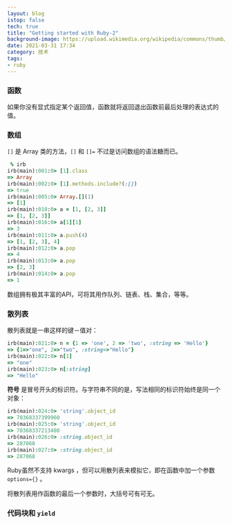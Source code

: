 ```yaml
---
layout: blog
istop: false
tech: true
title: "Getting started with Ruby-2"
background-image: https://upload.wikimedia.org/wikipedia/commons/thumb/7/73/Ruby_logo.svg/1200px-Ruby_logo.svg.png
date: 2021-03-31 17:34
category: 技术
tags:
- ruby
---
```


### 函数

如果你没有显式指定某个返回值，函数就将返回退出函数前最后处理的表达式的值。

### 数组

`[]` 是 Array 类的方法，`[]` 和 `[]=` 不过是访问数组的语法糖而已。

```ruby
 % irb
irb(main):001:0> [1].class
=> Array
irb(main):002:0> [1].methods.include?(:[])
=> true
irb(main):005:0> Array.[](1)
=> [1]
irb(main):010:0> a = [1, [2, 3]]
=> [1, [2, 3]]
irb(main):016:0> a[1][1]
=> 3
irb(main):011:0> a.push(4)
=> [1, [2, 3], 4]
irb(main):012:0> a.pop
=> 4
irb(main):013:0> a.pop
=> [2, 3]
irb(main):014:0> a.pop
=> 1
```

数组拥有极其丰富的API，可将其用作队列、链表、栈、集合，等等。

### 散列表

散列表就是一串这样的键－值对：

```ruby
irb(main):021:0> n = {1 => 'one', 2 => 'two', :string => 'Hello'}
=> {1=>"one", 2=>"two", :string=>"Hello"}
irb(main):022:0> n[1]
=> "one"
irb(main):023:0> n[:string]
=> "Hello"
```

**符号** 是冒号开头的标识符。与字符串不同的是，写法相同的标识符始终是同一个对象：

```ruby
irb(main):024:0> 'string'.object_id
=> 70368337399960
irb(main):025:0> 'string'.object_id
=> 70368337213480
irb(main):026:0> :string.object_id
=> 287068
irb(main):027:0> :string.object_id
=> 287068
```

Ruby虽然不支持 kwargs ，但可以用散列表来模拟它，即在函数中加一个参数 `options={}` 。

将散列表用作函数的最后一个参数时，大括号可有可无。

### 代码块和 `yield`


